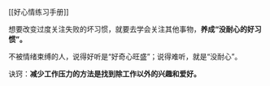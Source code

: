 [[好心情练习手册]]

想要改变过度关注失败的坏习惯，就要去学会关注其他事物，**养成“没耐心的好习惯”。**

不被情绪束缚的人，说得好听是“好奇心旺盛”；说得难听，就是“没耐心”。

诀窍：**减少工作压力的方法是找到除工作以外的兴趣和爱好。**